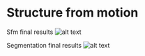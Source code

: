 # Structure from motion
Sfm final results
![alt text](https://user-images.githubusercontent.com/64839751/120065258-a5796a80-c070-11eb-9234-85c1a6188570.png)

Segmentation final results
![alt text](https://user-images.githubusercontent.com/64839751/120380854-ff548b80-c321-11eb-887e-55e6e7249aa8.png)
